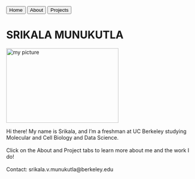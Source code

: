 <!DOCTYPE html>
<html>
<body>
<button> Home </button>
<button> About </button>
<button> Projects </button>
<h1><b> SRIKALA MUNUKUTLA </b></h1>
<img
    src = "/Users/Srikala/Desktop/Images (GitHub)/me.jpg"
    alt = "my picture"
    width = "300"
    height = "200"
    class = "my-picture"
    />
<p> Hi there! My name is Srikala, and I’m a freshman at UC Berkeley studying Molecular and Cell Biology and Data Science. <br> </br>
Click on the About and Project tabs to learn more about me and the work I do! <br> </br>
Contact: srikala.v.munukutla@berkeley.edu </p>
</body>
</html>
